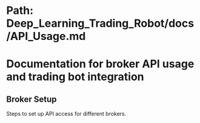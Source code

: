 # Path: Deep_Learning_Trading_Robot/docs/API_Usage.md
# Documentation for broker API usage and trading bot integration

## Broker Setup
Steps to set up API access for different brokers.
